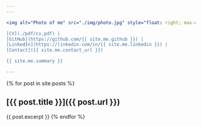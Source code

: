 ```yaml
---
---

<img alt="Photo of me" src="./img/photo.jpg" style="float: right; max-width: max(15vw,20vh); margin-left: 1vw;" />

[CV](./pdf/cv.pdf) |
[GitHub](https://github.com/{{ site.me.github }}) |
[LinkedIn](https://linkedin.com/in/{{ site.me.linkedin }}) |
[Contact]({{ site.me.contact_url }})

{{ site.me.summary }}

---
```


{% for post in site.posts %}
## [{{ post.title }}]({{ post.url }})
{{ post.excerpt }}
{% endfor %}
